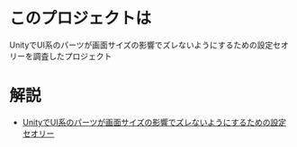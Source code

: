 # このプロジェクトは 

UnityでUI系のパーツが画面サイズの影響でズレないようにするための設定セオリーを調査したプロジェクト

# 解説

- [UnityでUI系のパーツが画面サイズの影響でズレないようにするための設定セオリー](https://note.com/uchidama/n/n2afb38f61306)

